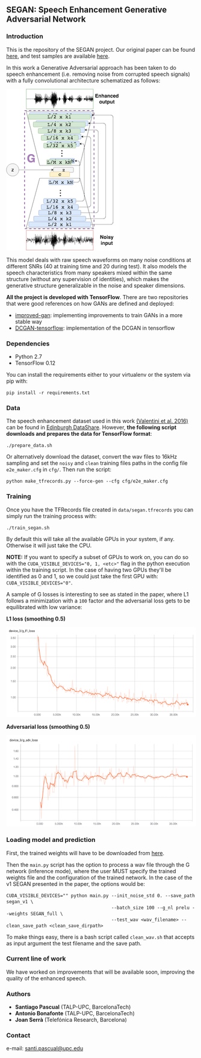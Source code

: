## SEGAN: Speech Enhancement Generative Adversarial Network

### Introduction

This is the repository of the SEGAN project. Our original paper can be found [here](https://arxiv.org/abs/1703.09452), and test samples are available [here](http://veu.talp.cat/segan/).

In this work a Generative Adversarial approach has been taken to do speech enhancement (i.e. removing noise from corrupted speech signals) with a fully convolutional architecture schematized as follows:

![SEGAN_G](assets/segan_g.png)

This model deals with raw speech waveforms on many noise conditions at different SNRs (40 at training time and 20 during test). It also models the speech characteristics from many speakers mixed within the same structure (without any supervision of identities), which makes the generative structure generalizable in the noise and speaker dimensions.

**All the project is developed with TensorFlow**. There are two repositories that were good references on how GANs are defined and deployed:

* [improved-gan](https://github.com/openai/improved-gan): implementing improvements to train GANs in a more stable way
*  [DCGAN-tensorflow](https://github.com/carpedm20/DCGAN-tensorflow): implementation of the DCGAN in tensorflow

### Dependencies

* Python 2.7
* TensorFlow 0.12

You can install the requirements either to your virtualenv or the system via pip with:

```
pip install -r requirements.txt
```

### Data

The speech enhancement dataset used in this work [(Valentini et al. 2016)](http://ssw9.net/papers/ssw9_PS2-4_Valentini-Botinhao.pdf) can be found in [Edinburgh DataShare](http://datashare.is.ed.ac.uk/handle/10283/1942). However, **the following script downloads and prepares the data for TensorFlow format**:

```
./prepare_data.sh
```

Or alternatively download the dataset, convert the wav files to 16kHz sampling and set the `noisy` and `clean` training files paths in the config file `e2e_maker.cfg` in `cfg/`. Then run the script:

```
python make_tfrecords.py --force-gen --cfg cfg/e2e_maker.cfg
```

### Training

Once you have the TFRecords file created in `data/segan.tfrecords` you can simply run the training process with:

```
./train_segan.sh
```

By default this will take all the available GPUs in your system, if any. Otherwise it will just take the CPU.

**NOTE:** If you want to specify a subset of GPUs to work on, you can do so with the `CUDA_VISIBLE_DEVICES="0, 1, <etc>"` flag in the python execution within the training script. In the case of having two GPUs they'll be identified as 0 and 1, so we could just take the first GPU with: `CUDA_VISIBLE_DEVICES="0"`.

A sample of G losses is interesting to see as stated in the paper, where L1 follows a minimization with a `100` factor and the adversarial loss gets to be equilibrated with low variance:

**L1 loss (smoothing 0.5)**

![G_L1](assets/g_l1_loss.png)

**Adversarial loss (smoothing 0.5)**

![G_ADV](assets/g_adv_loss.png)

### Loading model and prediction

First, the trained weights will have to be downloaded from [here](https://drive.google.com/open?id=0B6xY-R8JAa8rcGRld1dreGl1RlE).

Then the `main.py` script has the option to process a wav file through the G network (inference mode), where the user MUST specify the trained weights file and the configuration of the trained network. In the case of the v1 SEGAN presented in the paper, the options would be:

```
CUDA_VISIBLE_DEVICES="" python main.py --init_noise_std 0. --save_path segan_v1 \
                                       --batch_size 100 --g_nl prelu --weights SEGAN_full \
                                       --test_wav <wav_filename> --clean_save_path <clean_save_dirpath>
```

To make things easy, there is a bash script called `clean_wav.sh` that accepts as input argument the test filename and
the save path.

### Current line of work

We have worked on improvements that will be available soon, improving the quality of the enhanced speech.

### Authors

* **Santiago Pascual** (TALP-UPC, BarcelonaTech)
* **Antonio Bonafonte** (TALP-UPC, BarcelonaTech)
* **Joan Serrà** (Telefónica Research, Barcelona)

### Contact

e-mail: santi.pascual@upc.edu
